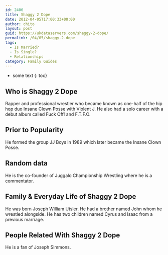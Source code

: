 ```yaml
---
id: 2406
title: Shaggy 2 Dope
date: 2012-04-05T17:00:33+00:00
author: chito
layout: post
guid: https://ukdataservers.com/shaggy-2-dope/
permalink: /04/05/shaggy-2-dope
tags:
  - Is Married?
  - Is Single?
  - Relationships
category: Family Guides
---
```


* some text
{: toc}
          
          
## Who is  Shaggy 2 Dope
                  
                  
                  
Rapper and professional wrestler who became known as one-half of the hip hop duo Insane Clown Posse with Violent J. He also had a solo career with a debut album called Fuck Off! and F.T.F.O.
                  
                
                
                
## Prior to Popularity 
                  
                  
                  
He formed the group JJ Boys in 1989 which later became the Insane Clown Posse.
                  
                
                
                
## Random data 
                  
                  
                  
He is the co-founder of Juggalo Championship Wrestling where he is a commentator.
                  
                
                
                
## Family & Everyday Life of Shaggy 2 Dope
                  
                  
                  
He was born Joseph William Utsler. He had a brother named John whom he wrestled alongside. He has two children named Cyrus and Isaac from a previous marriage.
                  
                
                
                
## People Related With  Shaggy 2 Dope
                  
                  
                  
He is a fan of Joseph Simmons.
                  
                
              
            
          
          
          
    
    
  
